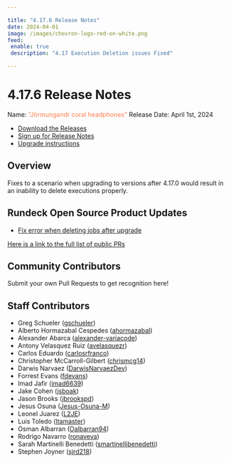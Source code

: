 ```yaml
---

title: "4.17.6 Release Notes"
date: 2024-04-01
image: /images/chevron-logo-red-on-white.png
feed:
 enable: true
 description: "4.17 Execution Deletion issues Fixed"

---
```


# 4.17.6 Release Notes

Name: <span style="color: coral"><span class="glyphicon glyphicon-headphones"></span> "Jörmungandr coral headphones"</span>
Release Date: April 1st, 2024

- [Download the Releases](https://download.rundeck.com/)
- [Sign up for Release Notes](https://www.rundeck.com/release-notes-signup)
- [Upgrade instructions](/upgrading/)

## Overview

Fixes to a scenario when upgrading to versions after 4.17.0 would result in an inability to delete executions properly.

## Rundeck Open Source Product Updates

* [Fix error when deleting jobs after upgrade](https://github.com/rundeck/rundeck/pull/9013)


[Here is a link to the full list of public PRs](https://github.com/rundeck/rundeck/pulls?q=is%3Apr+milestone%3A4.17.6+is%3Aclosed)


## Community Contributors

Submit your own Pull Requests to get recognition here!

## Staff Contributors

* Greg Schueler ([gschueler](https://github.com/gschueler))
* Alberto Hormazabal Cespedes ([ahormazabal](https://github.com/ahormazabal))
* Alexander Abarca ([alexander-variacode](https://github.com/alexander-variacode))
* Antony Velasquez Ruiz ([avelasquezr](https://github.com/avelasquezr))
* Carlos Eduardo ([carlosrfranco](https://github.com/carlosrfranco))
* Christopher McCarroll-Gilbert ([chrismcg14](https://github.com/chrismcg14))
* Darwis Narvaez ([DarwisNarvaezDev](https://github.com/DarwisNarvaezDev))
* Forrest Evans ([fdevans](https://github.com/fdevans))
* Imad Jafir ([imad6639](https://github.com/imad6639))
* Jake Cohen ([jsboak](https://github.com/jsboak))
* Jason Brooks ([jbrookspd](https://github.com/jbrookspd))
* Jesus Osuna ([Jesus-Osuna-M](https://github.com/Jesus-Osuna-M))
* Leonel Juarez ([L2JE](https://github.com/L2JE))
* Luis Toledo ([ltamaster](https://github.com/ltamaster))
* Osman Albarran ([Oalbarran94](https://github.com/Oalbarran94))
* Rodrigo Navarro ([ronaveva](https://github.com/ronaveva))
* Sarah Martinelli Benedetti ([smartinellibenedetti](https://github.com/smartinellibenedetti))
* Stephen Joyner ([sjrd218](https://github.com/sjrd218))
